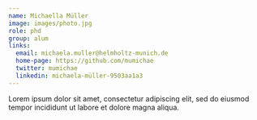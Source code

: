 ```yaml
---
name: Michaella Müller
image: images/photo.jpg
role: phd
group: alum
links:
  email: michaela.muller@helmholtz-munich.de
  home-page: https://github.com/mumichae
  twitter: mumichae
  linkedin: michaela-müller-9503aa1a3
---
```


Lorem ipsum dolor sit amet, consectetur adipiscing elit, sed do eiusmod tempor incididunt ut labore et dolore magna aliqua.
